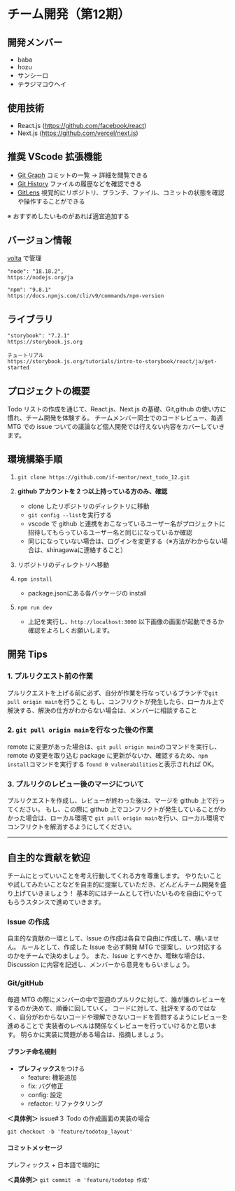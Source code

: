 # チーム開発（第12期）
## 開発メンバー
  - baba
  - hozu
  - サンシーロ
  - テラジマコウヘイ
  
## 使用技術
- React.js (https://github.com/facebook/react)
- Next.js (https://github.com/vercel/next.js)

## 推奨 VScode 拡張機能
- [Git Graph](https://marketplace.visualstudio.com/items?itemName=mhutchie.git-graph&ssr=false#qna) コミットの一覧 → 詳細を閲覧できる
- [Git History](https://marketplace.visualstudio.com/items?itemName=donjayamanne.githistory) ファイルの履歴などを確認できる
- [GitLens](https://marketplace.visualstudio.com/items?itemName=eamodio.gitlens) 視覚的にリポジトリ、ブランチ、ファイル、コミットの状態を確認や操作することができる

※ おすすめしたいものがあれば適宜追加する

## バージョン情報
[volta](https://volta.sh) で管理

```
"node": "18.18.2",
https://nodejs.org/ja

"npm": "9.8.1"
https://docs.npmjs.com/cli/v9/commands/npm-version
```

## ライブラリ
```
"storybook": "7.2.1"
https://storybook.js.org

チュートリアル
https://storybook.js.org/tutorials/intro-to-storybook/react/ja/get-started
```

## プロジェクトの概要
Todo リストの作成を通じて、React.js、Next.js の基礎、Git,github の使い方に慣れ、チーム開発を体験する。
チームメンバー同士でのコードレビュー、毎週 MTG での issue ついての議論など個人開発では行えない内容をカバーしていきます。

## 環境構築手順
1. `git clone https://github.com/if-mentor/next_todo_12.git`

2. **github アカウントを 2 つ以上持っている方のみ、確認**
   - clone したリポジトリのディレクトリに移動
   - `git config --list`を実行する
   - vscode で github と連携をおこなっているユーザー名がプロジェクトに招待してもらっているユーザー名と同じになっているか確認
   - 同じになっていない場合は、ログインを変更する（※方法がわからない場合は、shinagawaに連絡すること）

3. リポジトリのディレクトリへ移動

4. `npm install`
    - package.jsonにある各パッケージの install
    
5. `npm run dev`
   - 上記を実行し、`http://localhost:3000` 以下画像の画面が起動できるか確認をよろしくお願いします。

## 開発 Tips

### 1. プルリクエスト前の作業
プルリクエストを上げる前に必ず、自分が作業を行なっているブランチで`git pull origin main`を行うこと
もし、コンフリクトが発生したら、ローカル上で解決する、解決の仕方がわからない場合は、メンバーに相談すること

### 2. `git pull origin main`を行なった後の作業
remote に変更があった場合は、`git pull origin main`のコマンドを実行し、remote の変更を取り込む
package に更新がないか、確認するため、`npm install`コマンドを実行する
`found 0 vulnerabilities`と表示されれば OK。

### 3. プルリクのレビュー後のマージについて
プルリクエストを作成し、レビューが終わった後は、マージを github 上で行ってください。
もし、この際に github 上でコンフリクトが発生していることがわかった場合は、ローカル環境で
`git pull origin main`を行い、ローカル環境でコンフリクトを解消するようにしてください。

---

## 自主的な貢献を歓迎
チームにとっていいことを考え行動してくれる方を尊重します。
やりたいことや試してみたいことなどを自主的に提案していただき、どんどんチーム開発を盛り上げていきましょう！
基本的にはチームとして行いたいものを自由にやってもらうスタンスで進めていきます。

### Issue の作成
自主的な貢献の一環として、Issue の作成は各自で自由に作成して、構いません。
ルールとして、作成した Issue を必ず開発 MTG で提案し、いつ対応するのかをチームで決めましょう。
また、Issue とすべきか、曖昧な場合は、Discussion に内容を記述し、メンバーから意見をもらいましょう。

### Git/gitHub
毎週 MTG の際にメンバーの中で翌週のプルリクに対して、誰が誰のレビューをするのか決めて、順番に回していく。
コードに対して、批評をするのではなく、自分がわからないコードや理解できないコードを質問するようにレビューを進めることで
実装者のレベルは関係なくレビューを行っていけるかと思います。
明らかに実装に問題がある場合は、指摘しましょう。

#### ブランチ命名規則
- **プレフィックス**をつける
  - feature: 機能追加
  - fix: バグ修正
  - config: 設定
  - refactor: リファクタリング

**＜具体例＞**
issue#３ Todo の作成画面の実装の場合

`git checkout -b 'feature/todotop_layout'`

#### コミットメッセージ
プレフィックス + 日本語で端的に

**＜具体例＞**
`git commit -m 'feature/todotop 作成' `
